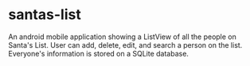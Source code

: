 # santas-list

An android mobile application showing a ListView of all the people on Santa's List. User can add, delete, edit, and search a person on the list. Everyone's information is stored on a SQLite database.

